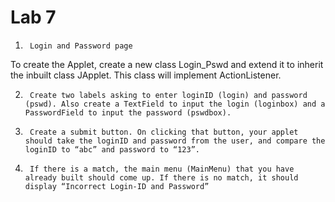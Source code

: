 # Lab 7

1.      Login and Password page

To create the Applet, create a new class Login_Pswd and extend it to inherit the inbuilt class JApplet. This class will implement ActionListener.

 

2.      Create two labels asking to enter loginID (login) and password (pswd). Also create a TextField to input the login (loginbox) and a PasswordField to input the password (pswdbox).

 

3.      Create a submit button. On clicking that button, your applet should take the loginID and password from the user, and compare the loginID to “abc” and password to “123”.

 

4.      If there is a match, the main menu (MainMenu) that you have already built should come up. If there is no match, it should display “Incorrect Login-ID and Password”

